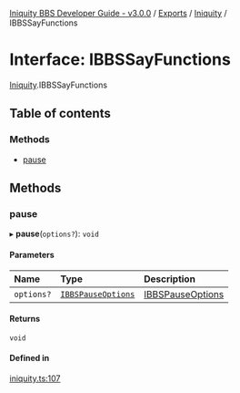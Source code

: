 [Iniquity BBS Developer Guide - v3.0.0](../README.md) / [Exports](../modules.md) / [Iniquity](../modules/Iniquity.md) / IBBSSayFunctions

# Interface: IBBSSayFunctions

[Iniquity](../modules/Iniquity.md).IBBSSayFunctions

## Table of contents

### Methods

- [pause](Iniquity.IBBSSayFunctions.md#pause)

## Methods

### pause

▸ **pause**(`options?`): `void`

#### Parameters

| Name | Type | Description |
| :------ | :------ | :------ |
| `options?` | [`IBBSPauseOptions`](Iniquity.IBBSPauseOptions.md) | [IBBSPauseOptions](Iniquity.IBBSPauseOptions.md) |

#### Returns

`void`

#### Defined in

[iniquity.ts:107](https://github.com/iniquitybbs/iniquity/blob/edf0e91/packages/core/src/iniquity.ts#L107)
